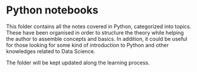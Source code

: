 # Python notebooks

This folder contains all the notes covered in Python, categorized into topics. These have been organised in order to structure the theory while helping the author to assemble concepts and basics. In addition, it could be useful for those looking for some kind of introduction to Python and other knowledges related to Data Science. 

The folder will be kept updated along the learning process.






